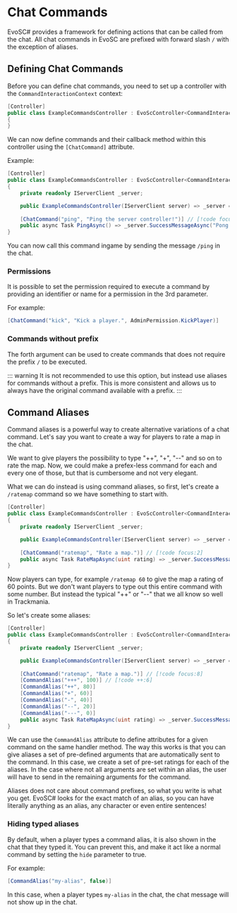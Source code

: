 # Chat Commands
EvoSC# provides a framework for defining actions that can be called from the chat. All chat commands in EvoSC are prefixed with forward slash `/` with the exception of aliases.

## Defining Chat Commands
Before you can define chat commands, you need to set up a controller with the `CommandInteractionContext` context:

```csharp
[Controller]
public class ExampleCommandsController : EvoScController<CommandInteractionContext> // [!code focus]
{
}
```

We can now define commands and their callback method within this controller using the `[ChatCommand]` attribute.

Example:
```csharp
[Controller]
public class ExampleCommandsController : EvoScController<CommandInteractionContext>
{
    private readonly IServerClient _server;

    public ExampleCommandsController(IServerClient server) => _server = server;
    
    [ChatCommand("ping", "Ping the server controller!")] // [!code focus:2]
    public async Task PingAsync() => _server.SuccessMessageAsync("Pong!", Context.Player);
}
```

You can now call this command ingame by sending the message `/ping` in the chat.

### Permissions
It is possible to set the permission required to execute a command by providing an identifier or name for a permission in the 3rd parameter.

For example:
```csharp
[ChatCommand("kick", "Kick a player.", AdminPermission.KickPlayer)]
```

### Commands without prefix
The forth argument can be used to create commands that does not require the prefix `/` to be executed.

::: warning
It is not recommended to use this option, but instead use aliases for commands without a prefix. This is more consistent and allows us to
always have the original command available with a prefix.
:::

## Command Aliases
Command aliases is a powerful way to create alternative variations of a chat command. Let's say you want to create a way for players to rate a map in the chat.

We want to give players the possibility to type "++", "+", "--" and so on to rate the map. Now, we could make a prefex-less command for each and every one of those, but that is cumbersome and not very elegant.

What we can do instead is using command aliases, so first, let's create a `/ratemap` command so we have something to start with.

```csharp
[Controller]
public class ExampleCommandsController : EvoScController<CommandInteractionContext>
{
    private readonly IServerClient _server;

    public ExampleCommandsController(IServerClient server) => _server = server;
    
    [ChatCommand("ratemap", "Rate a map.")] // [!code focus:2]
    public async Task RateMapAsync(uint rating) => _server.SuccessMessageAsync($"You gave the rating: {rating}", Context.Player);
}
```

Now players can type, for example `/ratemap 60` to give the map a rating of 60 points. But we don't want players to type out this entire command with some number. But instead the typical "++" or "--" that we all know so well in Trackmania.

So let's create some aliases:

```csharp
[Controller]
public class ExampleCommandsController : EvoScController<CommandInteractionContext>
{
    private readonly IServerClient _server;

    public ExampleCommandsController(IServerClient server) => _server = server;
    
    [ChatCommand("ratemap", "Rate a map.")] // [!code focus:8]
    [CommandAlias("+++", 100)] // [!code ++:6]
    [CommandAlias("++", 80)]
    [CommandAlias("+", 60)]
    [CommandAlias("-", 40)]
    [CommandAlias("--", 20)]
    [CommandAlias("---", 0)]
    public async Task RateMapAsync(uint rating) => _server.SuccessMessageAsync($"You gave the rating: {rating}", Context.Player);
}
```

We can use the `CommandAlias` attribute to define attributes for a given command on the same handler method. The way this works is that you can give aliases a set of pre-defined arguments that are automatically sent to the command. In this case, we create a set of pre-set ratings for each of the aliases. In the case where not all arguments are set within an alias, the user will have to send in the remaining arguments for the command.

Aliases does not care about command prefixes, so what you write is what you get. EvoSC# looks for the exact match of an alias, so you can have literally anything as an alias, any character or even entire sentences!

### Hiding typed aliases
By default, when a player types a command alias, it is also shown in the chat that they typed it. You can prevent this, and make it act like a normal command by setting the `hide` parameter to true.

For example:
```csharp
[CommandAlias("my-alias", false)]
```

In this case, when a player types `my-alias` in the chat, the chat message will not show up in the chat.
